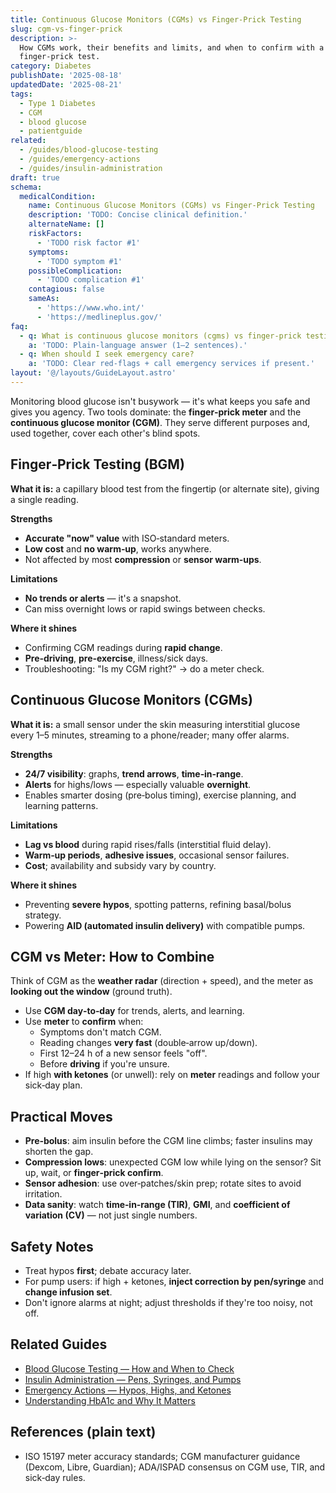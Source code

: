 ```yaml
---
title: Continuous Glucose Monitors (CGMs) vs Finger-Prick Testing
slug: cgm-vs-finger-prick
description: >-
  How CGMs work, their benefits and limits, and when to confirm with a
  finger-prick test.
category: Diabetes
publishDate: '2025-08-18'
updatedDate: '2025-08-21'
tags:
  - Type 1 Diabetes
  - CGM
  - blood glucose
  - patientguide
related:
  - /guides/blood-glucose-testing
  - /guides/emergency-actions
  - /guides/insulin-administration
draft: true
schema:
  medicalCondition:
    name: Continuous Glucose Monitors (CGMs) vs Finger-Prick Testing
    description: 'TODO: Concise clinical definition.'
    alternateName: []
    riskFactors:
      - 'TODO risk factor #1'
    symptoms:
      - 'TODO symptom #1'
    possibleComplication:
      - 'TODO complication #1'
    contagious: false
    sameAs:
      - 'https://www.who.int/'
      - 'https://medlineplus.gov/'
faq:
  - q: What is continuous glucose monitors (cgms) vs finger-prick testing?
    a: 'TODO: Plain-language answer (1–2 sentences).'
  - q: When should I seek emergency care?
    a: 'TODO: Clear red-flags + call emergency services if present.'
layout: '@/layouts/GuideLayout.astro'
---
```

Monitoring blood glucose isn't busywork — it's what keeps you safe and gives you agency. Two tools dominate: the **finger‑prick meter** and the **continuous glucose monitor (CGM)**. They serve different purposes and, used together, cover each other's blind spots.

## Finger‑Prick Testing (BGM)
**What it is:** a capillary blood test from the fingertip (or alternate site), giving a single reading.

**Strengths**
- **Accurate "now" value** with ISO‑standard meters.
- **Low cost** and **no warm‑up**, works anywhere.
- Not affected by most **compression** or **sensor warm‑ups**.

**Limitations**
- **No trends or alerts** — it's a snapshot.
- Can miss overnight lows or rapid swings between checks.

**Where it shines**
- Confirming CGM readings during **rapid change**.
- **Pre‑driving**, **pre‑exercise**, illness/sick days.
- Troubleshooting: "Is my CGM right?" → do a meter check.

## Continuous Glucose Monitors (CGMs)
**What it is:** a small sensor under the skin measuring interstitial glucose every 1–5 minutes, streaming to a phone/reader; many offer alarms.

**Strengths**
- **24/7 visibility**: graphs, **trend arrows**, **time‑in‑range**.
- **Alerts** for highs/lows — especially valuable **overnight**.
- Enables smarter dosing (pre‑bolus timing), exercise planning, and learning patterns.

**Limitations**
- **Lag vs blood** during rapid rises/falls (interstitial fluid delay).
- **Warm‑up periods**, **adhesive issues**, occasional sensor failures.
- **Cost**; availability and subsidy vary by country.

**Where it shines**
- Preventing **severe hypos**, spotting patterns, refining basal/bolus strategy.
- Powering **AID (automated insulin delivery)** with compatible pumps.

## CGM vs Meter: How to Combine
Think of CGM as the **weather radar** (direction + speed), and the meter as **looking out the window** (ground truth).

- Use **CGM day‑to‑day** for trends, alerts, and learning.  
- Use **meter** to **confirm** when:
  - Symptoms don't match CGM.
  - Reading changes **very fast** (double‑arrow up/down).
  - First 12–24 h of a new sensor feels "off".
  - Before **driving** if you're unsure.
- If high **with ketones** (or unwell): rely on **meter** readings and follow your sick‑day plan.

## Practical Moves
- **Pre‑bolus**: aim insulin before the CGM line climbs; faster insulins may shorten the gap.  
- **Compression lows**: unexpected CGM low while lying on the sensor? Sit up, wait, or **finger‑prick confirm**.  
- **Sensor adhesion**: use over‑patches/skin prep; rotate sites to avoid irritation.  
- **Data sanity**: watch **time‑in‑range (TIR)**, **GMI**, and **coefficient of variation (CV)** — not just single numbers.

## Safety Notes
- Treat hypos **first**; debate accuracy later.  
- For pump users: if high + ketones, **inject correction by pen/syringe** and **change infusion set**.  
- Don't ignore alarms at night; adjust thresholds if they're too noisy, not off.

## Related Guides
- [Blood Glucose Testing — How and When to Check](/guides/blood-glucose-testing/)
- [Insulin Administration — Pens, Syringes, and Pumps](/guides/insulin-administration/)
- [Emergency Actions — Hypos, Highs, and Ketones](/guides/emergency-actions/)
- [Understanding HbA1c and Why It Matters](/guides/understanding-hba1c/)


## References (plain text)
- ISO 15197 meter accuracy standards; CGM manufacturer guidance (Dexcom, Libre, Guardian); ADA/ISPAD consensus on CGM use, TIR, and sick‑day rules.
